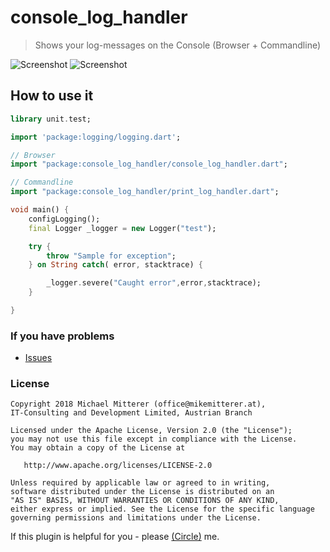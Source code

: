 # console_log_handler
> Shows your log-messages on the Console (Browser + Commandline)

![Screenshot][1]
![Screenshot][2]

## How to use it
```dart
library unit.test;

import 'package:logging/logging.dart';

// Browser
import "package:console_log_handler/console_log_handler.dart";

// Commandline
import "package:console_log_handler/print_log_handler.dart";

void main() {
    configLogging();
    final Logger _logger = new Logger("test");

    try {
        throw "Sample for exception";
    } on String catch( error, stacktrace) {

        _logger.severe("Caught error",error,stacktrace);
    }

}

```

### If you have problems
* [Issues][3]

### License

    Copyright 2018 Michael Mitterer (office@mikemitterer.at), 
    IT-Consulting and Development Limited, Austrian Branch

    Licensed under the Apache License, Version 2.0 (the "License");
    you may not use this file except in compliance with the License.
    You may obtain a copy of the License at

       http://www.apache.org/licenses/LICENSE-2.0

    Unless required by applicable law or agreed to in writing, 
    software distributed under the License is distributed on an 
    "AS IS" BASIS, WITHOUT WARRANTIES OR CONDITIONS OF ANY KIND, 
    either express or implied. See the License for the specific language 
    governing permissions and limitations under the License.
    
If this plugin is helpful for you - please [(Circle)](http://gplus.mikemitterer.at/) me.

[1]: https://raw.githubusercontent.com/MikeMitterer/dart-console_log_handler/master/doc/_resources/screenshot_browser.png
[2]: https://raw.githubusercontent.com/MikeMitterer/dart-console_log_handler/master/doc/_resources/screenshot_console.png
[3]: https://github.com/MikeMitterer/dart-console_log_handler/issues

